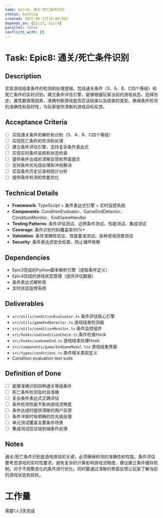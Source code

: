 ```yaml
---
name: Epic8: 通关/死亡条件识别
status: backlog
created: 2025-09-12T10:00:00Z
depends_on: [Epic3, Epic4]
parallel: false
conflicts_with: []
---
```


# Task: Epic8: 通关/死亡条件识别

## Description
实现游戏结束条件的检测和处理逻辑，包括通关条件（S、A、B、C四个等级）和死亡条件的实时识别。建立条件评估引擎，能够根据玩家当前的游戏状态、选择历史、属性数值等因素，准确判断游戏是否应该结束以及结束的类型。确保条件检测的准确性和及时性，为玩家提供清晰的游戏目标反馈。

## Acceptance Criteria
- [ ] 实现通关条件的解析和识别（S、A、B、C四个等级）
- [ ] 实现死亡条件的检测和处理
- [ ] 建立条件评估引擎，支持复杂条件表达式
- [ ] 实现实时条件监控和状态检查
- [ ] 提供条件达成的清晰反馈和界面提示
- [ ] 支持条件优先级处理和冲突解决
- [ ] 实现条件历史记录和统计分析
- [ ] 提供条件检测的性能优化

## Technical Details
- **Framework**: TypeScript + 条件表达式引擎 + 实时监控系统
- **Components**: ConditionEvaluator、GameEndDetector、ConditionMonitor、EndGameHandler
- **Testing Patterns**: 条件评估测试、边界条件测试、性能测试、集成测试
- **Coverage**: 条件识别代码覆盖率90%+
- **Validation**: 条件准确性验证、性能基准测试、各种游戏场景测试
- **Security**: 条件表达式安全检查、防止循环依赖

## Dependencies
- Epic3完成的Python脚本解析引擎（提取条件定义）
- Epic4完成的游戏状态管理（提供评估数据）
- 条件表达式解析库
- 实时状态监控系统

## Deliverables
- `src/utils/conditionEvaluator.ts` 条件评估核心引擎
- `src/utils/gameEndDetector.ts` 游戏结束检测器
- `src/utils/conditionMonitor.ts` 条件监控组件
- `src/hooks/useConditionCheck.ts` 条件检查Hook
- `src/hooks/useGameEnd.ts` 游戏结束处理Hook
- `src/components/game/EndGameModal.tsx` 游戏结束界面
- `src/types/conditions.ts` 条件相关类型定义
- Condition evaluation test suite

## Definition of Done
- [ ] 能够准确识别四种通关等级条件
- [ ] 死亡条件检测及时且准确
- [ ] 复杂条件表达式正确评估
- [ ] 条件检测性能不影响游戏流畅度
- [ ] 条件达成时提供清晰的用户反馈
- [ ] 条件冲突时有明确的优先级处理
- [ ] 单元测试覆盖主要条件场景
- [ ] 集成测试验证端到端条件处理

## Notes
通关/死亡条件识别是游戏体验的关键，必须确保检测的准确性和性能。条件评估要考虑游戏的实时性要求，避免复杂的计算影响游戏流畅度。建议建立条件缓存机制，对于不频繁变化的条件进行优化。同时要通过清晰的界面反馈让玩家了解当前的游戏状态和目标。

# 工作量
需要1人3天完成